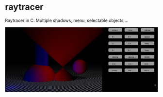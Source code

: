 # raytracer
Raytracer in C. Multiple shadows, menu, selectable objects ...

![GitHub Logo](screenshot.png)
